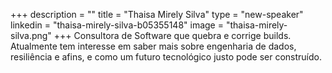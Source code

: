 +++
description = ""
title = "Thaisa Mirely Silva"
type = "new-speaker"
linkedin = "thaisa-mirely-silva-b05355148"
image = "thaisa-mirely-silva.png"
+++
Consultora de Software que quebra e corrige builds. Atualmente tem interesse em saber mais sobre engenharia de dados, resiliência e afins, e como um futuro tecnológico justo pode ser construído.